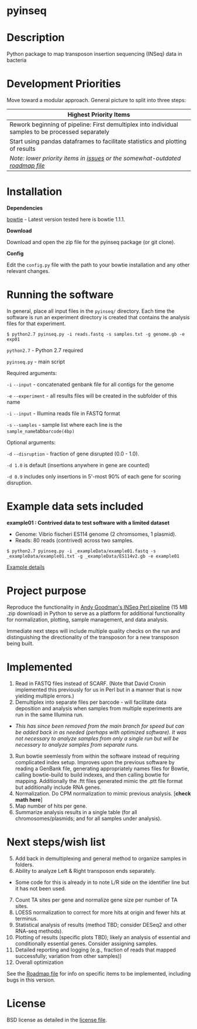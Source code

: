 # pyinseq

# Description

Python package to map transposon insertion sequencing (INSeq) data in bacteria

# Development Priorities

Move toward a modular approach. General picture to split into three steps:



| Highest Priority Items |  
| -------------------------------- |  
| Rework beginning of pipeline: First demultiplex into individual samples to be processed separately |  
| Start using pandas dataframes to facilitate statistics and plotting of results |
| *Note: lower priority items in [issues](issues) or the somewhat-outdated [roadmap file](roadmap.md)* |


# Installation

**Dependencies**

[bowtie](http://bowtie-bio.sourceforge.net/index.shtml) - Latest version tested here is bowtie 1.1.1.

**Download**

Download and open the zip file for the pyinseq package (or git clone).

**Config**

Edit the `config.py` file with the path to your bowtie installation and any other relevant changes.

# Running the software

In general, place all input files in the `pyinseq/` directory. Each time the software is run an experiment directory is created that contains the analysis files for that experiment.

`$ python2.7 pyinseq.py -i reads.fastq -s samples.txt -g genome.gb -e exp01`

`python2.7` - Python 2.7 required

`pyinseq.py` - main script

Required arguments:

`-i`  `--input` - concatenated genbank file for all contigs for the genome

`-e`  `--experiment` - all results files will be created in the subfolder of this name

`-i`  `--input` - Illumina reads file in FASTQ format

`-s`  `--samples` - sample list where each line is the `sample_name`tab`barcode(4bp)`

Optional arguments:

`-d`  `--disruption` - fraction of gene disrupted (0.0 - 1.0).

`-d 1.0` is default (insertions anywhere in gene are counted)

`-d 0.9` includes only insertions in 5'-most 90% of each gene for scoring disruption.

# Example data sets included

**example01 : Contrived data to test software with a limited dataset**

- Genome: Vibrio fischeri ES114 genome (2 chromsomes, 1 plasmid).
- Reads: 80 reads (contrived) across two samples.

`$ python2.7 pyinseq.py -i _exampleData/example01.fastq -s _exampleData/example01.txt -g _exampleData/ES114v2.gb -e example01`

[Example details](_exampleData/exampleData.md)

# Project purpose

Reproduce the functionality in [Andy Goodman's INSeq Perl pipeline](http://www.nature.com/nprot/journal/v6/n12/extref/nprot.2011.417-S2.zip) (15 MB .zip download) in Python to serve as a platform for additional functionality for normalization, plotting, sample management, and data analysis.

Immediate next steps will include multiple quality checks on the run and distinguishing the directionality of the transposon for a new transposon being built.


# Implemented

1. Read in FASTQ files instead of SCARF. (Note that David Cronin implemented this previously for us in Perl but in a manner that is now yielding multiple errors.)
2. Demultiplex into separate files per barcode - will facilitate data deposition and analysis when samples from multiple experiments are run in the same Illumina run.
  - *This has since been removed from the main branch for speed but can be added back in as needed (perhaps with optimized software). It was not necessary to analyze samples from only a single run but will be necessary to analyze samples from separate runs.*
3. Run bowtie seemlessly from within the software instead of requiring complicated index setup. Improves upon the previous software by reading a GenBank file, generating appropriately names files for Bowtie, calling bowtie-build to build indexes, and then calling bowtie for mapping. Additionally the .ftt files generated mimic the .ptt file format but additionally include RNA genes.
4. Normalization. Do CPM normalization to mimic previous analysis. [**check math here**]
4. Map number of hits per gene.
5. Summarize analysis results in a single table (for all chromosomes/plasmids; and for all samples under analysis).

# Next steps/wish list

5. Add back in demultiplexing and general method to organize samples in folders.
6. Ability to analyze Left & Right transposon ends separately.
  - Some code for this is already in to note L/R side on the identifier line but it has not been used.
7. Count TA sites per gene and normalize gene size per number of TA sites.
7. LOESS normalization to correct for more hits at origin and fewer hits at terminus.
8. Statistical analysis of results (method TBD; consider DESeq2 and other RNA-seq methods).
9. Plotting of results (specific plots TBD); likely an analysis of essential and conditionally essential genes. Consider assigning samples.
10. Detailed reporting and logging (e.g., fraction of reads that mapped successfully; variation from other samples))
11. Overall optimization

See the [Roadmap file](roadmap.md) for info on specific items to be implemented, including bugs in this version.

# License

BSD license as detailed in the [license file](LICENSE.md).
